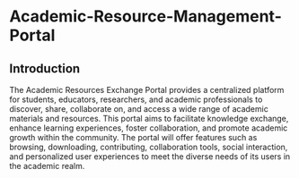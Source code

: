 # Academic-Resource-Management-Portal

## Introduction
The Academic Resources Exchange Portal provides a centralized platform for students, educators, researchers, and academic professionals to discover, share, collaborate on, and access a wide range of academic materials and resources. This portal aims to facilitate knowledge exchange, enhance learning experiences, foster collaboration, and promote academic growth within the community. The portal will offer features such as browsing, downloading, contributing, collaboration tools, social interaction, and personalized user experiences to meet the diverse needs of its users in the academic realm.

